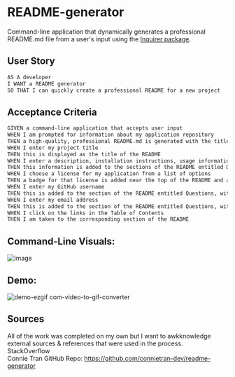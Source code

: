 # README-generator
Command-line application that dynamically generates a professional README.md file from a user's input using the [Inquirer package](https://www.npmjs.com/package/inquirer).
<br/>

## User Story

```md
AS A developer
I WANT a README generator
SO THAT I can quickly create a professional README for a new project
```

## Acceptance Criteria
```md
GIVEN a command-line application that accepts user input
WHEN I am prompted for information about my application repository
THEN a high-quality, professional README.md is generated with the title of my project and sections entitled Description, Table of Contents, Installation, Usage, License, Contributing, Tests, and Questions
WHEN I enter my project title
THEN this is displayed as the title of the README
WHEN I enter a description, installation instructions, usage information, contribution guidelines, and test instructions
THEN this information is added to the sections of the README entitled Description, Installation, Usage, Contributing, and Tests
WHEN I choose a license for my application from a list of options
THEN a badge for that license is added near the top of the README and a notice is added to the section of the README entitled License that explains which license the application is covered under
WHEN I enter my GitHub username
THEN this is added to the section of the README entitled Questions, with a link to my GitHub profile
WHEN I enter my email address
THEN this is added to the section of the README entitled Questions, with instructions on how to reach me with additional questions
WHEN I click on the links in the Table of Contents
THEN I am taken to the corresponding section of the README
```

## Command-Line Visuals:
![image](https://github.com/user-attachments/assets/9bfdc5c9-2305-4b61-af42-c8841bdfeba5)

## Demo:
![demo-ezgif com-video-to-gif-converter](https://github.com/user-attachments/assets/ba178b6c-50ad-4eea-bde8-4e883f690c2f)


## Sources
All of the work was completed on my own but I want to awkknowledge external sources & references that were used in the process.
<br/>
StackOverflow <br/>
Connie Tran GitHub Repo: https://github.com/connietran-dev/readme-generator

